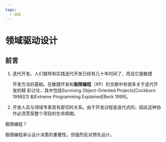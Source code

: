 ```yaml
---
tags:
  - DDD
---
```

# 领域驱动设计

## 前言

1. 迭代开发。人们倡导和实践迭代开发已经有几十年时间了，而且它是敏捷 

   开发方法的基础。在敏捷开发和**极限编程**（XP）的文献中有很多关于迭代开发的精 彩讨论，其中包括Surviving Object-Oriented Projects[Cockburn 1998][1] 和Extreme Programming Explained[Beck 1999]。

2. 开发人员与领域专家具有密切的关系。由于开发过程是迭代式的，因此这种协作必须贯穿整个项目的生命周期。

极限编程？

极限编程承认设计决策的重要性，但强烈反对预先设计。


